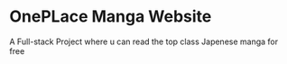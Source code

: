 # OnePLace Manga Website
A Full-stack Project where u can read the top class Japenese manga for free

